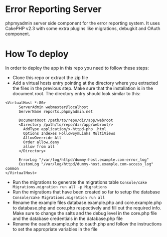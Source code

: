 Error Reporting Server
======================

phpmyadmin server side component for the error reporting system. It uses CakePHP v2.3 with some extra plugins like migrations, debugkit and OAuth component.

# How To deploy #

In order to deploy the app in this repo you need to follow these steps:
- Clone this repo or extract the zip file
- Add a virtual hosts entry pointing at the directory where you extracted the files in the previous step. Make sure that the installation is in the document root. The directory entry should look similar to this:
```
<VirtualHost *:80>
      ServerAdmin webmaster@localhost
      ServerName reports.phpmyadmin.net
  
      DocumentRoot /path/to/repo/dir/app/webroot
      <Directory /path/to/repo/dir/app/webroot/>
        AddType application/x-httpd-php .html
        Options Indexes FollowSymLinks MultiViews
        AllowOverride All
        Order allow,deny
        allow from all
      </Directory>
    
      ErrorLog "/var/log/httpd/dummy-host.example.com-error_log"
      CustomLog "/var/log/httpd/dummy-host.example.com-access_log" common
</VirtualHost>
```
- Run the migrations to generate the migrations table `Console/cake Migrations.migration run all -p Migrations`
- Run the migrations that have been created so far to setup the database `Console/cake Migrations.migration run all`
- Rename the example files database.example.php and core.example.php to database.php and core.php respectively and fill out the required info. Make sure to change the salts and the debug level in the core.php file and the database credentials in the database.php file
- Rename the oauth.example.php to oauth.php and follow the instructions to set the appropriate variables in the file
